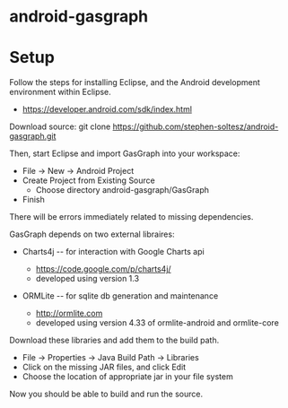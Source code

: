 android-gasgraph
================


Setup
================

Follow the steps for installing Eclipse, and the Android development
environment within Eclipse.

   * https://developer.android.com/sdk/index.html

Download source:
   git clone https://github.com/stephen-soltesz/android-gasgraph.git

Then, start Eclipse and import GasGraph into your workspace:

   * File -> New -> Android Project
   * Create Project from Existing Source
        * Choose directory android-gasgraph/GasGraph
   * Finish

There will be errors immediately related to missing dependencies.

GasGraph depends on two external libraires:

  * Charts4j -- for interaction with Google Charts api

      * https://code.google.com/p/charts4j/ 
      * developed using version 1.3

  * ORMLite -- for sqlite db generation and maintenance

    * http://ormlite.com
    * developed using version 4.33 of ormlite-android and ormlite-core

Download these libraries and add them to the build path.

  * File -> Properties -> Java Build Path -> Libraries
  * Click on the missing JAR files, and click Edit
  * Choose the location of appropriate jar in your file system

Now you should be able to build and run the source.
